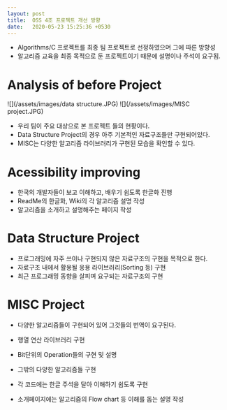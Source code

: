 ```yaml
---
layout: post
title:  OSS 4조 프로젝트 개선 방향
date:   2020-05-23 15:25:36 +0530
---
```


* Algorithms/C 프로젝트를 최종 팀 프로젝트로 선정하였으며 그에 따른 방향성
* 알고리즘 교육을 최종 목적으로 둔 프로젝트이기 때문에 설명이나 주석이 요구됨.

# Analysis of before Project
![](/assets/images/data structure.JPG)
![](/assets/images/MISC project.JPG)
 * 우리 팀이 주요 대상으로 본 프로젝트 들의 현황이다.
 * Data Structure Project의 경우 아주 기본적인 자료구조들만 구현되어있다.
 * MISC는 다양한 알고리즘 라이브러리가 구현된 모습을 확인할 수 있다.

# Acessibility improving
 * 한국의 개발자들이 보고 이해하고, 배우기 쉽도록 한글화 진행
 * ReadMe의 한글화, Wiki의 각 알고리즘 설명 작성
 * 알고리즘을 소개하고 설명해주는 페이지 작성

# Data Structure Project
 * 프로그래밍에 자주 쓰이나 구현되지 않은 자료구조의 구현을 목적으로 한다.
 * 자료구조 내에서 활용될 응용 라이브러리(Sorting 등) 구현
 * 최근 프로그래밍 동향을 살피며 요구되는 자료구조의 구현
 
# MISC Project
 * 다양한 알고리즘들이 구현되어 있어 그것들의 번역이 요구된다.
 * 행열 연산 라이브러리 구현
 * Bit단위의 Operation들의 구현 및 설명
 * 그밖의 다양한 알고리즘들 구현
 
* 각 코드에는 한글 주석을 달아 이해하기 쉽도록 구현
* 소개페이지에는 알고리즘의 Flow chart 등 이해를 돕는 설명 작성
